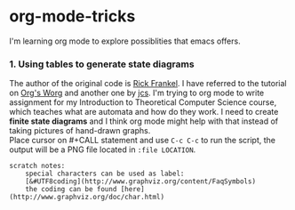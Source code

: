 # org-mode-tricks
I'm learning org mode to explore possiblities that emacs offers.

### 1. Using tables to generate state diagrams
  The author of the original code is [Rick Frankel](http://article.gmane.org/gmane.emacs.orgmode/73854).
  I have referred to the tutorial on [Org's Worg](http://orgmode.org/worg/org-tutorials/org-dot-diagrams.html) and another one by [jcs](http://irreal.org/blog/?p=2866).
  I'm trying to org mode to write assignment for my Introduction to Theoretical Computer Science course, which teaches what are automata and how do they work. I need to create **finite state diagrams** and I think org mode might help with that instead of taking pictures of hand-drawn graphs.  
  Place cursor on #+CALL statement and use `C-c C-c` to run the script, the output will be a PNG file located in `:file LOCATION`.

    scratch notes: 
        special characters can be used as label:
        [&#UTF8coding](http://www.graphviz.org/content/FaqSymbols)
        the coding can be found [here](http://www.graphviz.org/doc/char.html)
